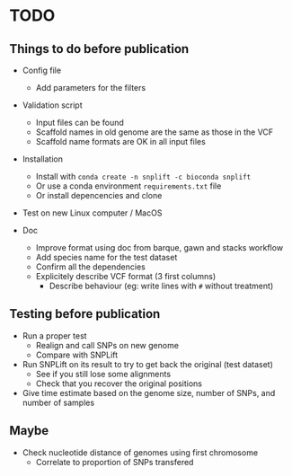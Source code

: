 # TODO

## Things to do before publication

- Config file
  - Add parameters for the filters

- Validation script
  - Input files can be found
  - Scaffold names in old genome are the same as those in the VCF
  - Scaffold name formats are OK in all input files

- Installation
  - Install with `conda create -n snplift -c bioconda snplift`
  - Or use a conda environment `requirements.txt` file
  - Or install depencencies and clone

- Test on new Linux computer / MacOS

- Doc
  - Improve format using doc from barque, gawn and stacks workflow
  - Add species name for the test dataset
  - Confirm all the dependencies
  - Explicitely describe VCF format (3 first columns)
    - Describe behaviour (eg: write lines with `#` without treatment)

## Testing before publication
- Run a proper test
  - Realign and call SNPs on new genome
  - Compare with SNPLift
- Run SNPLift on its result to try to get back the original (test dataset)
  - See if you still lose some alignments
  - Check that you recover the original positions
- Give time estimate based on the genome size, number of SNPs, and number of samples

## Maybe
- Check nucleotide distance of genomes using first chromosome
  - Correlate to proportion of SNPs transfered
